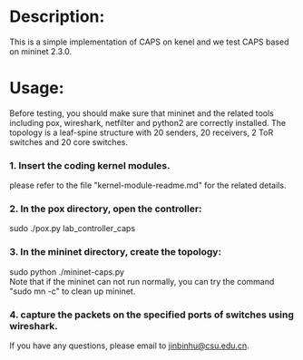 # Description:  
This is a simple implementation of CAPS on kenel and we test CAPS based on mininet 2.3.0.  
  
# Usage:  
Before testing, you should make sure that mininet and the related tools including pox, wireshark, netfilter and python2 are correctly installed. The topology is a leaf-spine structure with 20 senders, 20 receivers, 2 ToR switches and 20 core switches.  
  
### 1. Insert the coding kernel modules.
please refer to the file "kernel-module-readme.md" for the related details.   
  
### 2. In the pox directory, open the controller:   
sudo ./pox.py lab_controller_caps  
  
### 3. In the mininet directory, create the topology:    
sudo python ./mininet-caps.py  
Note that if the mininet can not run normally, you can try the command "sudo mn -c" to clean up mininet.   
  
### 4. capture the packets on the specified ports of switches using wireshark.  
  
If you have any questions, please email to jinbinhu@csu.edu.cn.  
